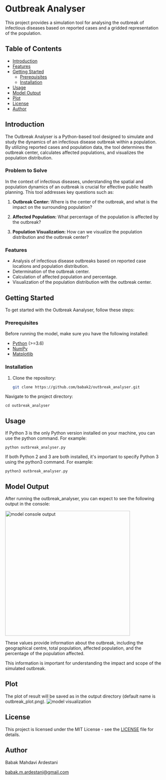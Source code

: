 # Outbreak Analyser

This project provides a simulation tool for analysing the outbreak of infectious diseases based on reported cases and a gridded representation of the population.

## Table of Contents

- [Introduction](#introduction)
- [Features](#features)
- [Getting Started](#getting-started)
  - [Prerequisites](#prerequisites)
  - [Installation](#installation)
- [Usage](#usage)
- [Model Output](#model-output) 
- [Plot](#plot)
- [License](#license)
- [Author](#Author)

## Introduction

The Outbreak Analyser is a Python-based tool designed to simulate and study the dynamics of an infectious disease outbreak within a population. By utilizing reported cases and population data, the tool determines the outbreak center, calculates affected populations, and visualizes the population distribution.

### Problem to Solve

In the context of infectious diseases, understanding the spatial and population dynamics of an outbreak is crucial for effective public health planning. This tool addresses key questions such as:

1. **Outbreak Center:** Where is the center of the outbreak, and what is the impact on the surrounding population?

2. **Affected Population:** What percentage of the population is affected by the outbreak?

3. **Population Visualization:** How can we visualize the population distribution and the outbreak center?

### Features

- Analysis of infectious disease outbreaks based on reported case locations and population distribution.
- Determination of the outbreak center.
- Calculation of affected population and percentage.
- Visualization of the population distribution with the outbreak center.


## Getting Started

To get started with the Outbreak Aanalyser, follow these steps:

### Prerequisites

Before running the model, make sure you have the following installed:

- [Python](https://www.python.org/) (>=3.6)
- [NumPy](https://numpy.org/)
- [Matplotlib](https://matplotlib.org/)

### Installation

1. Clone the repository:

   ```bash
   git clone https://github.com/babak2/outbreak_analyser.git

Navigate to the project directory:

`cd outbreak_analyser`

## Usage

If Python 3 is the only Python version installed on your machine, you can use the python command. For example:

```python outbreak_analyser.py ```

If both Python 2 and 3 are both installed, it's important to specify Python 3 using the python3 command. For example:


```python3 outbreak_analyser.py ```


## Model Output

After running the outbreak_analyser, you can expect to see the following output in the console:

<img src="./images/console-output.png" alt="model console output" width="400"/>


These values provide information about the outbreak, including the geographical centre, total population, affected population, and the percentage of the population affected. 

This information is important for understanding the impact and scope of the simulated outbreak.


## Plot

The plot of result will be saved as in the output directory (default name is outbreak_plot.png). 
![model visualization](./images/outbreak_plot.png)


## License

This project is licensed under the MIT License - see the [LICENSE](LICENSE) file for details.


## Author 

Babak Mahdavi Ardestani

babak.m.ardestani@gmail.com